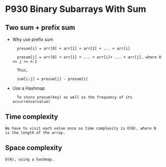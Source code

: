 # P930 Binary Subarrays With Sum
## Two sum + prefix sum
- Why use prefix sum 

        presum[i] = arr[0] + arr[1] + arr[2] + ... + arr[i]

        presum[j] = arr[0] + arr[1] + ... + arr[i]+ ... + arr[j], where 0 <= j <= n-1

        Thus,

        sum[i:j] = presum[j] - presum[i]

- Use a Hashmap 

        To store presum(key) as well as the frequency of its occurrence(value)

## Time complexity
    We have to visit each value once so time complexity is O(N), where N is the length of the array. 

## Space complexity
    O(N), using a hashmap.



